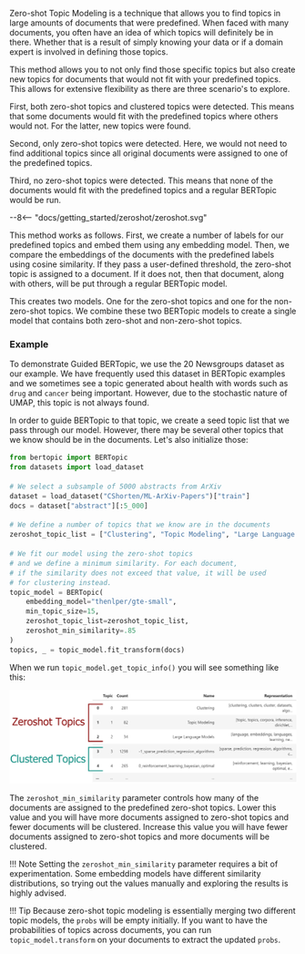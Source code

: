 Zero-shot Topic Modeling is a technique that allows you to find topics in large amounts of documents that were predefined. When faced with many documents, you often have an idea of which topics will definitely be in there. Whether that is a result of simply knowing your data or if a domain expert is involved in defining those topics.

This method allows you to not only find those specific topics but also create new topics for documents that would not fit with your predefined topics. 
This allows for extensive flexibility as there are three scenario's to explore.

First, both zero-shot topics and clustered topics were detected. This means that some documents would fit with the predefined topics where others would not. For the latter, new topics were found.

Second, only zero-shot topics were detected. Here, we would not need to find additional topics since all original documents were assigned to one of the predefined topics.

Third, no zero-shot topics were detected. This means that none of the documents would fit with the predefined topics and a regular BERTopic would be run. 

<div class="svg_image">
--8<-- "docs/getting_started/zeroshot/zeroshot.svg"
</div>

This method works as follows. First, we create a number of labels for our predefined topics and embed them using any embedding model. Then, we compare the embeddings of the documents with the predefined labels using cosine similarity. If they pass a user-defined threshold, the zero-shot topic is assigned to a document. If it does not, then that document, along with others, will be put through a regular BERTopic model.

This creates two models. One for the zero-shot topics and one for the non-zero-shot topics. We combine these two BERTopic models to create a single model that contains both zero-shot and non-zero-shot topics.
   
### **Example**
To demonstrate Guided BERTopic, we use the 20 Newsgroups dataset as our example. We have frequently used this
dataset in BERTopic examples and we sometimes see a topic generated about health with words such as `drug` and `cancer` 
being important. However, due to the stochastic nature of UMAP, this topic is not always found. 

In order to guide BERTopic to that topic, we create a seed topic list that we pass through our model. However, 
there may be several other topics that we know should be in the documents. Let's also initialize those:

```python
from bertopic import BERTopic
from datasets import load_dataset

# We select a subsample of 5000 abstracts from ArXiv
dataset = load_dataset("CShorten/ML-ArXiv-Papers")["train"]
docs = dataset["abstract"][:5_000]

# We define a number of topics that we know are in the documents
zeroshot_topic_list = ["Clustering", "Topic Modeling", "Large Language Models"]

# We fit our model using the zero-shot topics
# and we define a minimum similarity. For each document,
# if the similarity does not exceed that value, it will be used
# for clustering instead.
topic_model = BERTopic(
    embedding_model="thenlper/gte-small", 
    min_topic_size=15,
    zeroshot_topic_list=zeroshot_topic_list,
    zeroshot_min_similarity=.85
)
topics, _ = topic_model.fit_transform(docs)
```

When we run `topic_model.get_topic_info()` you will see something like this:

<img src="zeroshot_output.png">
<br>

The `zeroshot_min_similarity` parameter controls how many of the documents are assigned to the predefined zero-shot topics. Lower this value and you will have more documents assigned to zero-shot topics and fewer documents will be clustered. Increase this value you will have fewer documents assigned to zero-shot topics and more documents will be clustered.

!!! Note
    Setting the `zeroshot_min_similarity` parameter requires a bit of experimentation. Some embedding
    models have different similarity distributions, so trying out the values manually and exploring the results
    is highly advised.


!!! Tip
    Because zero-shot topic modeling is essentially merging two different topic models, the 
    `probs` will be empty initially. If you want to have the probabilities of topics across documents, 
    you can run `topic_model.transform` on your documents to extract the updated `probs`.
